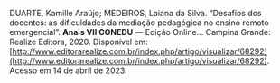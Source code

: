 DUARTE, Kamille Araújo; MEDEIROS, Laiana da Silva. “Desafios dos docentes: as dificuldades da mediação pedagógica no ensino remoto emergencial”. **Anais VII CONEDU** — Edição Online... Campina Grande: Realize Editora, 2020. Disponível em: [http://www.editorarealize.com.br/index.php/artigo/visualizar/68292](http://www.editorarealize.com.br/index.php/artigo/visualizar/68292). Acesso em 14 de abril de 2023.